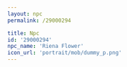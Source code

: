```yaml
---
layout: npc
permalink: /29000294

title: Npc
id: '29000294'
npc_name: 'Riena Flower'
icon_url: 'portrait/mob/dummy_p.png'
---
```

